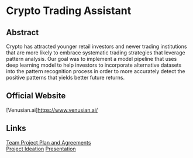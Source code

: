 # Crypto Trading Assistant 

## Abstract
Crypto has attracted younger retail investors and newer trading institutions that are more likely to embrace systematic trading strategies that leverage pattern analysis. Our goal was to implement a model pipeline that uses deep learning model to help investors to incorporate alternative datasets into the pattern recognition process in order to more accurately detect the positive patterns that yields better future returns. 

## Official Website
[Venusian.ai]https://www.venusian.ai/


## Links
[Team Project Plan and Agreements](https://docs.google.com/document/d/14dtfbAhqvn7Q0gmwGvH2RIU1AdhLU69lHx9Z7ALRh0E/edit)\
[Project Ideation](https://docs.google.com/document/d/1kPXmmdoe94NO3Fk2UT9g88b2rxnQO7s8qC-IZnaTsa0/edit)
[Presentation](https://docs.google.com/presentation/d/1c4Gdb3HPl0Lz0vGL59EKmHw3043KzXevizVmnDF1SqY/edit#slide=id.p12)
